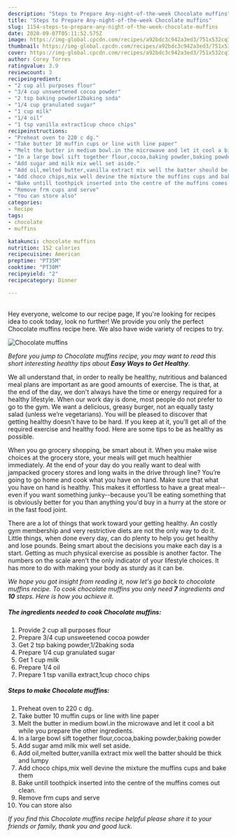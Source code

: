 ```yaml
---
description: "Steps to Prepare Any-night-of-the-week Chocolate muffins"
title: "Steps to Prepare Any-night-of-the-week Chocolate muffins"
slug: 1154-steps-to-prepare-any-night-of-the-week-chocolate-muffins
date: 2020-09-07T05:11:52.575Z
image: https://img-global.cpcdn.com/recipes/a92bdc3c942a3ed3/751x532cq70/chocolate-muffins-recipe-main-photo.jpg
thumbnail: https://img-global.cpcdn.com/recipes/a92bdc3c942a3ed3/751x532cq70/chocolate-muffins-recipe-main-photo.jpg
cover: https://img-global.cpcdn.com/recipes/a92bdc3c942a3ed3/751x532cq70/chocolate-muffins-recipe-main-photo.jpg
author: Corey Torres
ratingvalue: 3.9
reviewcount: 3
recipeingredient:
- "2 cup all purposes flour"
- "3/4 cup unsweetened cocoa powder"
- "2 tsp baking powder12baking soda"
- "1/4 cup granulated sugar"
- "1 cup milk"
- "1/4 oil"
- "1 tsp vanilla extract1cup choco chips"
recipeinstructions:
- "Preheat oven to 220 c dg."
- "Take butter 10 muffin cups or line with line paper"
- "Melt the butter in medium bowl.in the microwave and let it cool a bit while you prepare the other ingredients."
- "In a large bowl sift together flour,cocoa,baking powder,baking powder"
- "Add sugar amd milk mix well set aside."
- "Add oil,melted butter,vanilla extract mix well the batter should be thick and lumpy"
- "Add choco chips,mix well devine the mixture the muffins cups and bake them"
- "Bake untill toothpick inserted into the centre of the muffins comes out clean."
- "Remove frm cups and serve"
- "You can store also"
categories:
- Recipe
tags:
- chocolate
- muffins

katakunci: chocolate muffins 
nutrition: 152 calories
recipecuisine: American
preptime: "PT35M"
cooktime: "PT30M"
recipeyield: "2"
recipecategory: Dinner

---
```

<br>
Hey everyone, welcome to our recipe page, If you're looking for recipes idea to cook today, look no further! We provide you only the perfect Chocolate muffins recipe here. We also have wide variety of recipes to try.
<br>


![Chocolate muffins](https://img-global.cpcdn.com/recipes/a92bdc3c942a3ed3/751x532cq70/chocolate-muffins-recipe-main-photo.jpg)

<i>Before you jump to Chocolate muffins recipe, you may want to read this short interesting healthy tips about <strong>Easy Ways to Get Healthy</strong>.</i>

We all understand that, in order to really be healthy, nutritious and balanced meal plans are important as are good amounts of exercise. The  is that, at the end of the day, we don't always have the time or energy required for a healthy lifestyle. When our work day is done, most people do not prefer to go to the gym. We want a delicious, greasy burger, not an equally tasty salad (unless we’re vegetarians). You will be pleased to discover that getting healthy doesn't have to be hard. If you keep at it, you'll get all of the required exercise and healthy food. Here are some tips to be as healthy as possible.

When you go grocery shopping, be smart about it. When you make wise choices at the grocery store, your meals will get much healthier immediately. At the end of your day do you really want to deal with jampacked grocery stores and long waits in the drive through line? You’re going to go home and cook what you have on hand. Make sure that what you have on hand is healthy. This makes it effortless to have a great meal--even if you want something junky--because you'll be eating something that is obviously better for you than anything you'd buy in a hurry at the store or in the fast food joint.

There are a lot of things that work toward your getting healthy. An costly gym membership and very restrictive diets are not the only way to do it. Little things, when done every day, can do plenty to help you get healthy and lose pounds. Being smart about the decisions you make each day is a start. Getting as much physical exercise as possible is another factor. The numbers on the scale aren't the only indicator of your lifestyle choices. It has more to do with making your body as sturdy as it can be. 


<i>We hope you got insight from reading it, now let's go back to chocolate muffins recipe. To cook chocolate muffins you only need <strong>7</strong> ingredients and <strong>10</strong> steps. Here is how you achieve it.
</i>

##### The ingredients needed to cook Chocolate muffins:

1. Provide 2 cup all purposes flour
1. Prepare 3/4 cup unsweetened cocoa powder
1. Get 2 tsp baking powder,1/2baking soda
1. Prepare 1/4 cup granulated sugar
1. Get 1 cup milk
1. Prepare 1/4 oil
1. Prepare 1 tsp vanilla extract,1cup choco chips


##### Steps to make Chocolate muffins:

1. Preheat oven to 220 c dg.
1. Take butter 10 muffin cups or line with line paper
1. Melt the butter in medium bowl.in the microwave and let it cool a bit while you prepare the other ingredients.
1. In a large bowl sift together flour,cocoa,baking powder,baking powder
1. Add sugar amd milk mix well set aside.
1. Add oil,melted butter,vanilla extract mix well the batter should be thick and lumpy
1. Add choco chips,mix well devine the mixture the muffins cups and bake them
1. Bake untill toothpick inserted into the centre of the muffins comes out clean.
1. Remove frm cups and serve
1. You can store also


<i>If you find this Chocolate muffins recipe helpful please share it to your friends or family, thank you and good luck.</i>

